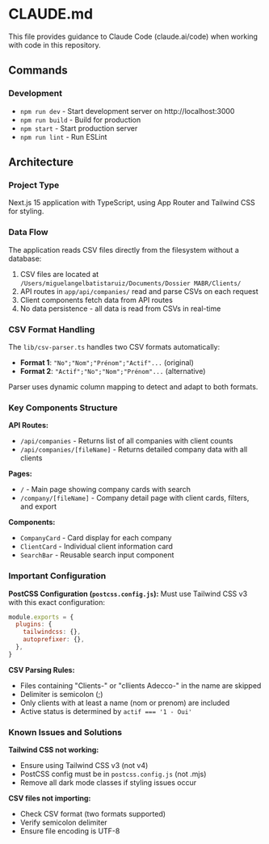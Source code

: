 # CLAUDE.md

This file provides guidance to Claude Code (claude.ai/code) when working with code in this repository.

## Commands

### Development
- `npm run dev` - Start development server on http://localhost:3000
- `npm run build` - Build for production
- `npm start` - Start production server
- `npm run lint` - Run ESLint

## Architecture

### Project Type
Next.js 15 application with TypeScript, using App Router and Tailwind CSS for styling.

### Data Flow
The application reads CSV files directly from the filesystem without a database:
1. CSV files are located at `/Users/miguelangelbatistaruiz/Documents/Dossier MABR/Clients/`
2. API routes in `app/api/companies/` read and parse CSVs on each request
3. Client components fetch data from API routes
4. No data persistence - all data is read from CSVs in real-time

### CSV Format Handling
The `lib/csv-parser.ts` handles two CSV formats automatically:
- **Format 1**: `"No";"Nom";"Prénom";"Actif"...` (original)  
- **Format 2**: `"Actif";"No";"Nom";"Prénom"...` (alternative)

Parser uses dynamic column mapping to detect and adapt to both formats.

### Key Components Structure

**API Routes:**
- `/api/companies` - Returns list of all companies with client counts
- `/api/companies/[fileName]` - Returns detailed company data with all clients

**Pages:**
- `/` - Main page showing company cards with search
- `/company/[fileName]` - Company detail page with client cards, filters, and export

**Components:**
- `CompanyCard` - Card display for each company
- `ClientCard` - Individual client information card  
- `SearchBar` - Reusable search input component

### Important Configuration

**PostCSS Configuration (`postcss.config.js`):**
Must use Tailwind CSS v3 with this exact configuration:
```javascript
module.exports = {
  plugins: {
    tailwindcss: {},
    autoprefixer: {},
  },
}
```

**CSV Parsing Rules:**
- Files containing "Clients-" or "cllients Adecco-" in the name are skipped
- Delimiter is semicolon (;)
- Only clients with at least a name (nom or prenom) are included
- Active status is determined by `actif === '1 - Oui'`

### Known Issues and Solutions

**Tailwind CSS not working:**
- Ensure using Tailwind CSS v3 (not v4)
- PostCSS config must be in `postcss.config.js` (not .mjs)
- Remove all dark mode classes if styling issues occur

**CSV files not importing:**
- Check CSV format (two formats supported)
- Verify semicolon delimiter
- Ensure file encoding is UTF-8